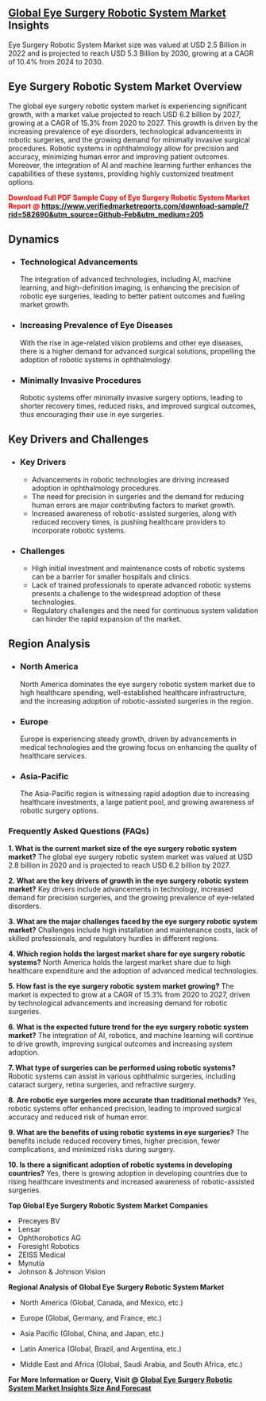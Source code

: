 <h2><a href="https://www.verifiedmarketreports.com/download-sample/?rid=582690&amp;utm_source=Github&amp;utm_medium=205" target="_blank">Global Eye Surgery Robotic System Market</a> Insights</h2><p>Eye Surgery Robotic System Market size was valued at USD 2.5 Billion in 2022 and is projected to reach USD 5.3 Billion by 2030, growing at a CAGR of 10.4% from 2024 to 2030.</p><p><h2>Eye Surgery Robotic System Market Overview</h2> <p>The global eye surgery robotic system market is experiencing significant growth, with a market value projected to reach USD 6.2 billion by 2027, growing at a CAGR of 15.3% from 2020 to 2027. This growth is driven by the increasing prevalence of eye disorders, technological advancements in robotic surgeries, and the growing demand for minimally invasive surgical procedures. Robotic systems in ophthalmology allow for precision and accuracy, minimizing human error and improving patient outcomes. Moreover, the integration of AI and machine learning further enhances the capabilities of these systems, providing highly customized treatment options.</p> <p><strong><p><span class=""><span style="color: #ff0000;"><strong>Download Full PDF Sample Copy of Eye Surgery Robotic System Market Report</strong> @ </span><a href="https://www.verifiedmarketreports.com/download-sample/?rid=582690&amp;utm_source=Github-Feb&amp;utm_medium=205" target="_blank">https://www.verifiedmarketreports.com/download-sample/?rid=582690&amp;utm_source=Github-Feb&amp;utm_medium=205</a></span></p></strong></p> <h2>Dynamics</h2> <ul> <li><h3>Technological Advancements</h3> The integration of advanced technologies, including AI, machine learning, and high-definition imaging, is enhancing the precision of robotic eye surgeries, leading to better patient outcomes and fueling market growth.</li> <li><h3>Increasing Prevalence of Eye Diseases</h3> With the rise in age-related vision problems and other eye diseases, there is a higher demand for advanced surgical solutions, propelling the adoption of robotic systems in ophthalmology.</li> <li><h3>Minimally Invasive Procedures</h3> Robotic systems offer minimally invasive surgery options, leading to shorter recovery times, reduced risks, and improved surgical outcomes, thus encouraging their use in eye surgeries.</li> </ul> <h2>Key Drivers and Challenges</h2> <ul> <li><h3>Key Drivers</h3> <ul> <li>Advancements in robotic technologies are driving increased adoption in ophthalmology procedures.</li> <li>The need for precision in surgeries and the demand for reducing human errors are major contributing factors to market growth.</li> <li>Increased awareness of robotic-assisted surgeries, along with reduced recovery times, is pushing healthcare providers to incorporate robotic systems.</li> </ul> </li> <li><h3>Challenges</h3> <ul> <li>High initial investment and maintenance costs of robotic systems can be a barrier for smaller hospitals and clinics.</li> <li>Lack of trained professionals to operate advanced robotic systems presents a challenge to the widespread adoption of these technologies.</li> <li>Regulatory challenges and the need for continuous system validation can hinder the rapid expansion of the market.</li> </ul> </li> </ul> <h2>Region Analysis</h2> <ul> <li><h3>North America</h3> North America dominates the eye surgery robotic system market due to high healthcare spending, well-established healthcare infrastructure, and the increasing adoption of robotic-assisted surgeries in the region.</li> <li><h3>Europe</h3> Europe is experiencing steady growth, driven by advancements in medical technologies and the growing focus on enhancing the quality of healthcare services.</li> <li><h3>Asia-Pacific</h3> The Asia-Pacific region is witnessing rapid adoption due to increasing healthcare investments, a large patient pool, and growing awareness of robotic surgery options.</li> </ul> <h3>Frequently Asked Questions (FAQs)</h3> <p><strong>1. What is the current market size of the eye surgery robotic system market?</strong> The global eye surgery robotic system market was valued at USD 2.8 billion in 2020 and is projected to reach USD 6.2 billion by 2027.</p> <p><strong>2. What are the key drivers of growth in the eye surgery robotic system market?</strong> Key drivers include advancements in technology, increased demand for precision surgeries, and the growing prevalence of eye-related disorders.</p> <p><strong>3. What are the major challenges faced by the eye surgery robotic system market?</strong> Challenges include high installation and maintenance costs, lack of skilled professionals, and regulatory hurdles in different regions.</p> <p><strong>4. Which region holds the largest market share for eye surgery robotic systems?</strong> North America holds the largest market share due to high healthcare expenditure and the adoption of advanced medical technologies.</p> <p><strong>5. How fast is the eye surgery robotic system market growing?</strong> The market is expected to grow at a CAGR of 15.3% from 2020 to 2027, driven by technological advancements and increasing demand for robotic surgeries.</p> <p><strong>6. What is the expected future trend for the eye surgery robotic system market?</strong> The integration of AI, robotics, and machine learning will continue to drive growth, improving surgical outcomes and increasing system adoption.</p> <p><strong>7. What type of surgeries can be performed using robotic systems?</strong> Robotic systems can assist in various ophthalmic surgeries, including cataract surgery, retina surgeries, and refractive surgery.</p> <p><strong>8. Are robotic eye surgeries more accurate than traditional methods?</strong> Yes, robotic systems offer enhanced precision, leading to improved surgical accuracy and reduced risk of human error.</p> <p><strong>9. What are the benefits of using robotic systems in eye surgeries?</strong> The benefits include reduced recovery times, higher precision, fewer complications, and minimized risks during surgery.</p> <p><strong>10. Is there a significant adoption of robotic systems in developing countries?</strong> Yes, there is growing adoption in developing countries due to rising healthcare investments and increased awareness of robotic-assisted surgeries.</p> </p><p><strong>Top Global Eye Surgery Robotic System Market Companies</strong></p><div data-test-id=""><p><li>Preceyes BV</li><li> Lensar</li><li> Ophthorobotics AG</li><li> Foresight Robotics</li><li> ZEISS Medical</li><li> Mynutia</li><li> Johnson & Johnson Vision</li></p><div><strong>Regional Analysis of&nbsp;Global Eye Surgery Robotic System Market</strong></div><ul><li dir="ltr"><p dir="ltr">North America&nbsp;(Global, Canada, and Mexico, etc.)</p></li><li dir="ltr"><p dir="ltr">Europe (Global, Germany, and France, etc.)</p></li><li dir="ltr"><p dir="ltr">Asia Pacific&nbsp;(Global, China, and Japan, etc.)</p></li><li dir="ltr"><p dir="ltr">Latin America&nbsp;(Global, Brazil, and Argentina, etc.)</p></li><li dir="ltr">Middle East and Africa&nbsp;(Global, Saudi Arabia, and South Africa, etc.)</li></ul><p><strong>For More Information or Query, Visit @&nbsp;</strong><strong><a href="https://www.verifiedmarketreports.com/product/eye-surgery-robotic-system-market/?utm_source=Github&amp;utm_medium=205" target="_blank">Global Eye Surgery Robotic System Market Insights Size And Forecast</a></strong></p></div>
